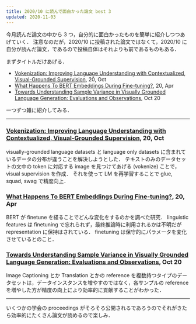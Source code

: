 ```yaml
---
title: 2020/10 に読んで面白かった論文 best 3
updated: 2020-11-03
---
```


今月読んだ論文の中から 3 つ，自分的に面白かったものを簡単に紹介しつつあげていく．
注意なのだが，2020/10 に投稿された論文ではなくて，2020/10 に自分が読んだ論文，であるので投稿自体はそれよりも前であるものもある．

まずタイトルだけあげる．

- [Vokenization: Improving Language Understanding with Contextualized, Visual-Grounded Supervision](https://arxiv.org/abs/2010.06775), 20, Oct
- [What Happens To BERT Embeddings During Fine-tuning?](https://arxiv.org/abs/2004.14448), 20, Apr
- [Towards Understanding Sample Variance in Visually Grounded Language Generation: Evaluations and Observations](https://arxiv.org/abs/2010.03644), Oct 20

一つずつ雑に紹介してみる．

---

### [Vokenization: Improving Language Understanding with Contextualized, Visual-Grounded Supervision](https://arxiv.org/abs/2010.06775), 20, Oct
visually-grounded language datasets と language only datasets に含まれているデータの分布が違うことを解決しようとした．
テキストのみのデータセットの文中の token に対応する image を見つけてあげる (vokenize) ことで，visual supervision を作成．
それを使って LM を再学習することで glue, squad, swag で精度向上．

### [What Happens To BERT Embeddings During Fine-tuning?](https://arxiv.org/abs/2004.14448), 20, Apr
BERT が finetune を経ることでどんな変化をするのかを調べた研究．
linguistic features は finetuning で忘れられず，最終推論時に利用されるかは不明だが representation に保持はされている．
finetuning は保守的にパラメータを変化させているとのこと．

### [Towards Understanding Sample Variance in Visually Grounded Language Generation: Evaluations and Observations](https://arxiv.org/abs/2010.03644), Oct 20
Image Captioning とか Translation とかの reference を複数持つタイプのデータセットは，データインスタンスを増やすのではなく，各サンプルの reference を増やした方が精度の向上により効率的に貢献することがわかった．

---

いくつかの学会の proceedings がそろそろ公開されるであろうのでそれがきたら効率的にたくさん論文が読めるので楽しみ．
